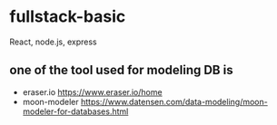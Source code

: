 # fullstack-basic

React, node.js, express

## one of the tool used for modeling DB is

- eraser.io https://www.eraser.io/home
- moon-modeler https://www.datensen.com/data-modeling/moon-modeler-for-databases.html
